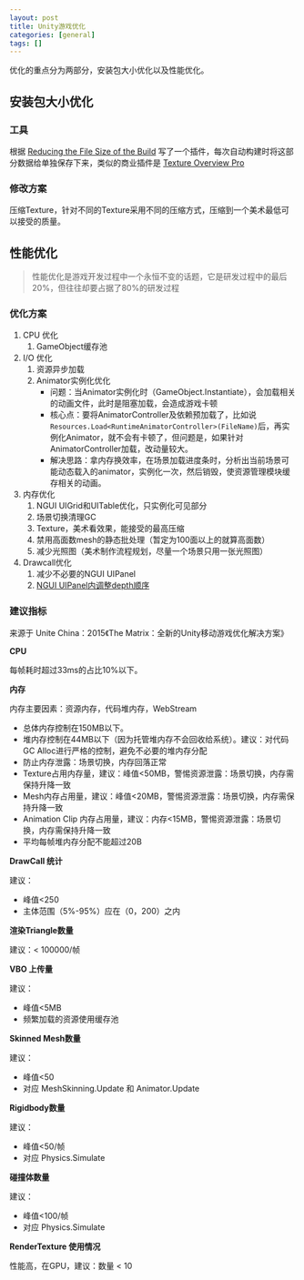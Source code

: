 ```yaml
---
layout: post
title: Unity游戏优化
categories: [general]
tags: []
---
```


优化的重点分为两部分，安装包大小优化以及性能优化。

## 安装包大小优化 ##

### 工具 ###
根据 [Reducing the File Size of the Build](http://docs.unity3d.com/Manual/ReducingFilesize.html) 写了一个插件，每次自动构建时将这部分数据给单独保存下来，类似的商业插件是 [Texture Overview Pro](https://kharma.unity3d.com/en/#!/content/10832)

### 修改方案 ###

压缩Texture，针对不同的Texture采用不同的压缩方式，压缩到一个美术最低可以接受的质量。

## 性能优化 ##

> 性能优化是游戏开发过程中一个永恒不变的话题，它是研发过程中的最后20%，但往往却要占据了80%的研发过程

### 优化方案 ###

1. CPU 优化
	1. GameObject缓存池
1. I/O 优化
	1. 资源异步加载
	1. Animator实例化优化
		* 问题：当Animator实例化时（GameObject.Instantiate），会加载相关的动画文件，此时是阻塞加载，会造成游戏卡顿
		* 核心点：要将AnimatorController及依赖预加载了，比如说`Resources.Load<RuntimeAnimatorController>(FileName)`后，再实例化Animator，就不会有卡顿了，但问题是，如果针对AnimatorController加载，改动量较大。
		* 解决思路：拿内存换效率，在场景加载进度条时，分析出当前场景可能动态载入的animator，实例化一次，然后销毁，使资源管理模块缓存相关的动画。
1. 内存优化
	1. NGUI UIGrid和UITable优化，只实例化可见部分
	1. 场景切换清理GC
	1. Texture，美术看效果，能接受的最高压缩
	1. 禁用高面数mesh的静态批处理（暂定为100面以上的就算高面数）
	1. 减少光照图（美术制作流程规划，尽量一个场景只用一张光照图）
1. Drawcall优化
	1. 减少不必要的NGUI UIPanel
	1. [NGUI UIPanel内调整depth顺序](../unity_ngui_drawcall_optimize)



### 建议指标 ###

来源于 Unite China：2015《The Matrix：全新的Unity移动游戏优化解决方案》

**CPU**

每帧耗时超过33ms的占比10%以下。

**内存**

内存主要因素：资源内存，代码堆内存，WebStream

* 总体内存控制在150MB以下。
* 堆内存控制在44MB以下（因为托管堆内存不会回收给系统）。建议：对代码GC Alloc进行严格的控制，避免不必要的堆内存分配
* 防止内存泄露：场景切换，内存回落正常
* Texture占用内存量，建议：峰值<50MB，警惕资源泄露：场景切换，内存需保持升降一致
* Mesh内存占用量，建议：峰值<20MB，警惕资源泄露：场景切换，内存需保持升降一致
* Animation Clip 内存占用量，建议：内存<15MB，警惕资源泄露：场景切换，内存需保持升降一致
* 平均每帧堆内存分配不能超过20B

**DrawCall 统计**

建议：

* 峰值<250
* 主体范围（5%-95%）应在（0，200）之内

**渲染Triangle数量** 

建议：< 100000/帧

**VBO 上传量**

建议：

* 峰值<5MB
* 频繁加载的资源使用缓存池

**Skinned Mesh数量**

建议：

* 峰值<50
* 对应 MeshSkinning.Update 和 Animator.Update

**Rigidbody数量**

建议：

* 峰值<50/帧
* 对应 Physics.Simulate


**碰撞体数量**

建议：

* 峰值<100/帧
* 对应 Physics.Simulate

**RenderTexture 使用情况** 

性能高，在GPU，建议：数量 < 10

